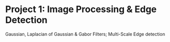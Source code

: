 # Project 1: Image Processing & Edge Detection
Gaussian, Laplacian of Gaussian & Gabor Filters; Multi-Scale Edge detection
